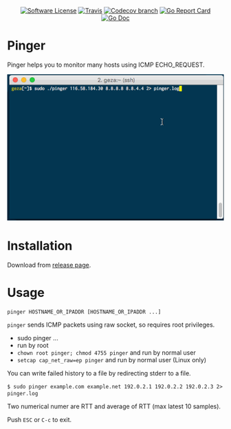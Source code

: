 <p align="center">
  <!-- a href="https://github.com/hirose31/pinger/releases/latest"><img alt="Release" src="https://img.shields.io/github/release/hirose31/pinger.svg?style=flat-square"></a -->
  <a href="/LICENSE.md"><img alt="Software License" src="https://img.shields.io/badge/license-MIT-brightgreen.svg?style=flat-square"></a>
  <a href="https://travis-ci.org/hirose31/pinger"><img alt="Travis" src="https://img.shields.io/travis/hirose31/pinger.svg?style=flat-square"></a>
  <a href="https://codecov.io/gh/hirose31/pinger"><img alt="Codecov branch" src="https://img.shields.io/codecov/c/github/hirose31/pinger/master.svg?style=flat-square"></a>
  <a href="https://goreportcard.com/report/github.com/hirose31/pinger"><img alt="Go Report Card" src="https://goreportcard.com/badge/github.com/hirose31/pinger?style=flat-square"></a>
  <a href="http://godoc.org/github.com/hirose31/pinger"><img alt="Go Doc" src="https://img.shields.io/badge/godoc-reference-blue.svg?style=flat-square"></a>
</p>

# Pinger

Pinger helps you to monitor many hosts using ICMP ECHO_REQUEST.

<p align="center">
  <img src="./doc/pinger.gif">
</p>

# Installation

Download from [release page](https://github.com/hirose31/pinger/releases).

# Usage

```
pinger HOSTNAME_OR_IPADDR [HOSTNAME_OR_IPADDR ...]
```

`pinger` sends ICMP packets using raw socket, so requires root privileges.

- sudo pinger ...
- run by root
- `chown root pinger; chmod 4755 pinger` and run by normal user
- `setcap cap_net_raw=ep pinger` and run by normal user (Linux only)

You can write failed history to a file by redirecting stderr to a file.

```
$ sudo pinger example.com example.net 192.0.2.1 192.0.2.2 192.0.2.3 2> pinger.log
```

Two numerical numer are RTT and average of RTT (max latest 10 samples).


Push `ESC` or `C-c` to exit.

